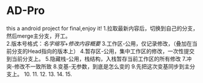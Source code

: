 # AD-Pro
this a android project for final,enjoy it!
1.拉取最新内容后，切换到自己的分支，然后merge主分支，开工。<br/>
2.版本号格式：*名字缩写*+*修改内容概要*
3.工作区-公用，仅记录修改，（叠加在当前分支的Head指向的版本上）
4.暂存区-公用，集中工作区的修改，一次性提交到当前分支上。
5.隐藏栈-公用，栈结构，入栈暂存当前工作区的所有修改
7.冲突-修改不一致所致
8.变基-无参数，到底是怎么变的
9.先把这次变基同步到主分支上。
10.
11.
12.
13.
14.
15.
